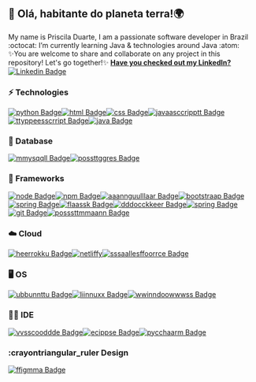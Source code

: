 ## 👋 Olá, habitante do planeta terra!:earth_africa:	

My name is Priscila Duarte, I am a passionate software developer in Brazil :octocat:
I’m currently learning Java & technologies around Java :atom:
:sparkles:You are welcome to share and collaborate on any project in this repository! Let's go together!:sparkles:
**[Have you checked out my LinkedIn?](https://www.linkedin.com/in/prisciladuarte1993/)**
[![Linkedin Badge](https://img.shields.io/badge/-LinkedIn-blue?style=flat-square&logo=Linkedin&logoColor=white&link=https://https://www.linkedin.com/in/prisciladuarte1993/)](https://www.linkedin.com/in/prisciladuarte1993/)

### ⚡ Technologies

[![python Badge](https://img.shields.io/badge/Python-FFD43B?style=for-the-badge&logo=python&logoColor=darkgreen&link=https://github.com/prisciladuarte)](https://github.com/prisciladuarte)[![html Badge](https://img.shields.io/badge/HTML5-E34F26?style=for-the-badge&logo=html5&logoColor=white&link=https://github.com/prisciladuarte)](https://github.com/prisciladuarte)[![css Badge](https://img.shields.io/badge/CSS3-1572B6?style=for-the-badge&logo=css3&logoColor=white&link=https://github.com/prisciladuarte)](https://github.com/prisciladuarte)[![javaasccripptt Badge](https://img.shields.io/badge/JavaScript-323330?style=for-the-badge&logo=javascript&logoColor=F7DF1E&link=https://github.com/prisciladuarte)](https://github.com/prisciladuarte)[![ttyppeesscrript Badge](https://img.shields.io/badge/TypeScript-007ACC?style=for-the-badge&logo=typescript&logoColor=white&link=https://github.com/prisciladuarte)](https://github.com/prisciladuarte)[![java Badge](https://img.shields.io/badge/Java-ED8B00?style=for-the-badge&logo=java&logoColor=white&link=https://github.com/prisciladuarte)](https://github.com/prisciladuarte)

### 📑 Database

[![mmysqqll Badge](https://img.shields.io/badge/MySQL-00000F?style=for-the-badge&logo=mysql&logoColor=white&link=https://github.com/prisciladuarte)](https://github.com/prisciladuarte)[![possttggres Badge](https://img.shields.io/badge/PostgreSQL-316192?style=for-the-badge&logo=postgresql&logoColor=white&link=https://github.com/prisciladuarte)](https://github.com/prisciladuarte)

### 🚀 Frameworks

[![node Badge](https://img.shields.io/badge/Node.js-339933?style=for-the-badge&logo=nodedotjs&logoColor=white&link=https://github.com/prisciladuarte)](https://github.com/prisciladuarte)[![npm Badge](https://img.shields.io/badge/npm-CB3837?style=for-the-badge&logo=npm&logoColor=white&link=https://github.com/prisciladuarte)](https://github.com/prisciladuarte)[![aaannguulllaar Badge](	https://img.shields.io/badge/Angular-DD0031?style=for-the-badge&logo=angular&logoColor=white&link=https://github.com/prisciladuarte)](https://github.com/prisciladuarte)[![bootstraap Badge](https://img.shields.io/badge/Bootstrap-563D7C?style=for-the-badge&logo=bootstrap&logoColor=white&link=https://github.com/prisciladuarte)](https://github.com/prisciladuarte)[![spring Badge](https://img.shields.io/badge/Spring-6DB33F?style=for-the-badge&logo=spring&logoColor=white&link=https://github.com/prisciladuarte)](https://github.com/prisciladuarte)[![flaassk Badge](https://img.shields.io/badge/Flask-000000?style=for-the-badge&logo=flask&logoColor=white&link=https://github.com/prisciladuarte)](https://github.com/prisciladuarte)[![dddocckkeer Badge](https://img.shields.io/badge/Docker-2CA5E0?style=for-the-badge&logo=docker&logoColor=white&link=https://github.com/prisciladuarte)](https://github.com/prisciladuarte)[![spring Badge](https://img.shields.io/badge/Spring-6DB33F?style=for-the-badge&logo=spring&logoColor=white&link=https://github.com/prisciladuarte)](https://github.com/prisciladuarte)[![git Badge](https://img.shields.io/badge/Git-F05032?style=for-the-badge&logo=git&logoColor=white&link=https://github.com/prisciladuarte)](https://github.com/prisciladuarte)[![posssttmmaann Badge](https://img.shields.io/badge/Postman-FF6C37?style=for-the-badge&logo=Postman&logoColor=white&link=https://github.com/prisciladuarte)](https://github.com/prisciladuarte)

### ☁️ Cloud 

[![heerrokku Badge](https://img.shields.io/badge/Heroku-430098?style=for-the-badge&logo=heroku&logoColor=white&link=https://github.com/prisciladuarte)](https://github.com/prisciladuarte)[![netliffy](https://img.shields.io/badge/Netlify-00C7B7?style=for-the-badge&logo=netlify&logoColor=white&link=https://github.com/prisciladuarte)](https://github.com/prisciladuarte)[![sssaallesffoorrce Badge](https://img.shields.io/badge/Salesforce-00A1E0?style=for-the-badge&logo=Salesforce&logoColor=white&link=https://github.com/prisciladuarte)](https://github.com/prisciladuarte)

### 🖥️ OS

[![ubbunnttu Badge](https://img.shields.io/badge/Ubuntu-E95420?style=for-the-badge&logo=ubuntu&logoColor=white&link=https://github.com/prisciladuarte)](https://github.com/prisciladuarte)[![liinnuxx Badge](https://img.shields.io/badge/Linux-FCC624?style=for-the-badge&logo=linux&logoColor=black&link=https://github.com/prisciladuarte)](https://github.com/prisciladuarte)[![wwinndoowwwss Badge](https://img.shields.io/badge/Windows-0078D6?style=for-the-badge&logo=windows&logoColor=white&link=https://github.com/prisciladuarte)](https://github.com/prisciladuarte)

### 👩‍💻 IDE

[![vvsscooddde Badge](https://img.shields.io/badge/Visual_Studio_Code-0078D4?style=for-the-badge&logo=visual%20studio%20code&logoColor=white&link=https://github.com/prisciladuarte)](https://github.com/prisciladuarte)[![ecippse Badge](https://img.shields.io/badge/Eclipse-2C2255?style=for-the-badge&logo=eclipse&logoColor=white&link=https://github.com/prisciladuarte)](https://github.com/prisciladuarte)[![pycchaarm Badge](https://img.shields.io/badge/pycharm-143?style=for-the-badge&logo=pycharm&logoColor=black&color=black&labelColor=green&link=https://github.com/prisciladuarte)](https://github.com/prisciladuarte)

###  :crayontriangular_ruler Design

[![ffigmma Badge](https://img.shields.io/badge/Figma-F24E1E?style=for-the-badge&logo=figma&logoColor=white&link=https://github.com/prisciladuarte)](https://github.com/prisciladuarte)

